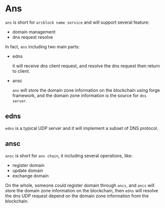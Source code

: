 # Ans

`ans` is short for `arcblock name service` and will support several feature:

- domain management
- dns request resolve

In fact, `ans` including two main parts:

- edns

  it will receive dns client request, and resolve the dns request then return to client.

- ansc

  `ans` will store the domain zone information on the blockchain using forge framework, and the domain zone information is the source for `dns server`.

## edns

`edns` is a typical UDP server and it will implement a subset of DNS protocol.

## ansc

`ansc` is short for `ans chain`, it including several operations, like:

- register domain
- update domain
- exchange domain

On the whole, someone could register domain through `ancs`, and `ancs` will store the domain zone information on the blockchain, then `edns` will resolve the dns UDP request depend on the domain zone information from the blockchain.
